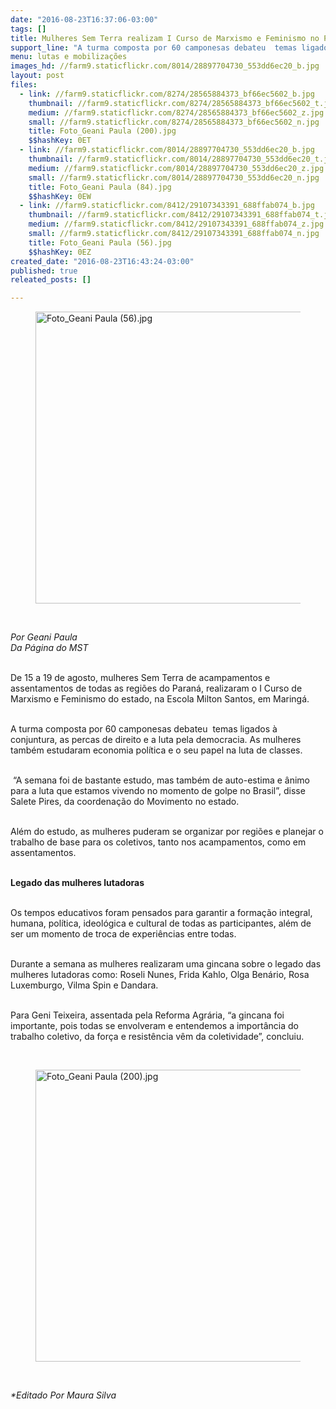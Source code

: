 ```yaml
---
date: "2016-08-23T16:37:06-03:00"
tags: []
title: Mulheres Sem Terra realizam I Curso de Marxismo e Feminismo no Paraná
support_line: "A turma composta por 60 camponesas debateu  temas ligados à conjuntura, as percas de direito e a luta pela democracia"
menu: lutas e mobilizações
images_hd: //farm9.staticflickr.com/8014/28897704730_553dd6ec20_b.jpg
layout: post
files:
  - link: //farm9.staticflickr.com/8274/28565884373_bf66ec5602_b.jpg
    thumbnail: //farm9.staticflickr.com/8274/28565884373_bf66ec5602_t.jpg
    medium: //farm9.staticflickr.com/8274/28565884373_bf66ec5602_z.jpg
    small: //farm9.staticflickr.com/8274/28565884373_bf66ec5602_n.jpg
    title: Foto_Geani Paula (200).jpg
    $$hashKey: 0ET
  - link: //farm9.staticflickr.com/8014/28897704730_553dd6ec20_b.jpg
    thumbnail: //farm9.staticflickr.com/8014/28897704730_553dd6ec20_t.jpg
    medium: //farm9.staticflickr.com/8014/28897704730_553dd6ec20_z.jpg
    small: //farm9.staticflickr.com/8014/28897704730_553dd6ec20_n.jpg
    title: Foto_Geani Paula (84).jpg
    $$hashKey: 0EW
  - link: //farm9.staticflickr.com/8412/29107343391_688ffab074_b.jpg
    thumbnail: //farm9.staticflickr.com/8412/29107343391_688ffab074_t.jpg
    medium: //farm9.staticflickr.com/8412/29107343391_688ffab074_z.jpg
    small: //farm9.staticflickr.com/8412/29107343391_688ffab074_n.jpg
    title: Foto_Geani Paula (56).jpg
    $$hashKey: 0EZ
created_date: "2016-08-23T16:43:24-03:00"
published: true
releated_posts: []

---
```

<figure class="image"><img alt="Foto_Geani Paula (56).jpg" height="467" src="//farm9.staticflickr.com/8412/29107343391_688ffab074_b.jpg" width="700" />
<figcaption></figcaption>
</figure>

<p>&nbsp;</p>

<p><em>Por Geani Paula<br />
Da P&aacute;gina do MST</em></p>

<p><br />
De 15 a 19 de agosto, mulheres Sem Terra de acampamentos e assentamentos de todas as regi&otilde;es do Paran&aacute;, realizaram o I Curso de Marxismo e Feminismo do estado, na Escola Milton Santos, em Maring&aacute;.</p>

<p><br />
A turma composta por 60 camponesas debateu &nbsp;temas ligados &agrave; conjuntura, as percas de direito e a luta pela democracia. As mulheres tamb&eacute;m estudaram economia pol&iacute;tica e o seu papel na luta de classes.</p>

<p><br />
&nbsp;&ldquo;A semana foi de bastante estudo, mas tamb&eacute;m de auto-estima e &acirc;nimo para a luta que estamos vivendo no momento de golpe no Brasil&rdquo;, disse Salete Pires, da coordena&ccedil;&atilde;o do Movimento no estado.</p>

<p><br />
Al&eacute;m do estudo, as mulheres puderam se organizar por regi&otilde;es e planejar o trabalho de base para os coletivos, tanto nos acampamentos, como em assentamentos.</p>

<p><br />
<strong>Legado das mulheres lutadoras</strong></p>

<p><br />
Os tempos educativos foram pensados para garantir a forma&ccedil;&atilde;o integral, humana, pol&iacute;tica, ideol&oacute;gica e cultural de todas as participantes, al&eacute;m de ser um momento de troca de experi&ecirc;ncias entre todas.</p>

<p><br />
Durante a semana as mulheres realizaram uma gincana sobre o legado das mulheres lutadoras como: Roseli Nunes, Frida Kahlo, Olga Ben&aacute;rio, Rosa Luxemburgo, Vilma Spin e Dandara.</p>

<p><br />
Para Geni Teixeira, assentada pela Reforma Agr&aacute;ria, &ldquo;a gincana foi importante, pois todas se envolveram e entendemos a import&acirc;ncia do trabalho coletivo, da for&ccedil;a e resist&ecirc;ncia v&ecirc;m da coletividade&rdquo;, concluiu.&nbsp;</p>

<p>&nbsp;</p>

<figure class="image"><img alt="Foto_Geani Paula (200).jpg" height="467" src="//farm9.staticflickr.com/8274/28565884373_bf66ec5602_b.jpg" width="700" />
<figcaption></figcaption>
</figure>

<p>&nbsp;</p>

<p><em>*Editado Por Maura Silva&nbsp;</em></p>

<p>&nbsp;</p>
